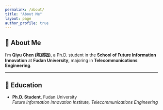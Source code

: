 ```yaml
---
permalink: /about/
title: "About Me"
layout: page
author_profile: true
---
```


## 👋 About Me

I’m **Qiyu Chen (陈祺钰)**, a Ph.D. student in the **School of Future Information Innovation** at **Fudan University**, majoring in **Telecommunications Engineering**.

---

## 📖 Education

- **Ph.D. Student**, Fudan University  
  _Future Information Innovation Institute, Telecommunications Engineering_
